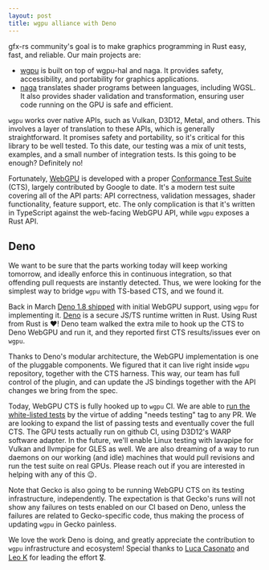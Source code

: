 ```yaml
---
layout: post
title: wgpu alliance with Deno
---
```


gfx-rs community's goal is to make graphics programming in Rust easy, fast, and reliable. Our main projects are:

  - [wgpu](https://github.com/gfx-rs/wgpu) is built on top of wgpu-hal and naga. It provides safety, accessibility, and portability for graphics applications.
  - [naga](https://github.com/gfx-rs/naga) translates shader programs between languages, including WGSL. It also provides shader validation and transformation, ensuring user code running on the GPU is safe and efficient.

`wgpu` works over native APIs, such as Vulkan, D3D12, Metal, and others. This involves a layer of translation to these APIs, which is generally straightforward. It promises safety and portability, so it's critical for this library to be well tested. To this date, our testing was a mix of unit tests, examples, and a small number of integration tests. Is this going to be enough? Definitely no! 

Fortunately, [WebGPU](https://gpuweb.github.io/gpuweb/) is developed with a proper [Conformance Test Suite](https://github.com/gpuweb/cts) (CTS), largely contributed by Google to date. It's a modern test suite covering all of the API parts: API correctness, validation messages, shader functionality, feature support, etc. The only complication is that it's written in TypeScript against the web-facing WebGPU API, while `wgpu` exposes a Rust API.

## Deno

We want to be sure that the parts working today will keep working tomorrow, and ideally enforce this in continuous integration, so that offending pull requests are instantly detected. Thus, we were looking for the simplest way to bridge `wgpu` with TS-based CTS, and we found it.

Back in March [Deno 1.8 shipped](https://www.infoq.com/news/2021/03/deno-1-8-webgpu/) with initial WebGPU support, using `wgpu` for implementing it. [Deno](https://github.com/denoland/deno) is a secure JS/TS runtime written in Rust. Using Rust from Rust is :heart:! Deno team walked the extra mile to hook up the CTS to Deno WebGPU and run it, and they reported first CTS results/issues ever on `wgpu`.

Thanks to Deno's modular architecture, the WebGPU implementation is one of the pluggable components. We figured that it can live right inside `wgpu` repository, together with the CTS harness. This way, our team has full control of the plugin, and can update the JS bindings together with the API changes we bring from the spec.

Today, WebGPU CTS is fully hooked up to `wgpu` CI. We are able to [run the white-listed tests](https://github.com/gfx-rs/wgpu/runs/3606626618?check_suite_focus=true) by the virtue of adding "needs testing" tag to any PR. We are looking to expand the list of passing tests and eventually cover the full CTS. The GPU tests actually run on github CI, using D3D12's WARP software adapter. In the future, we'll enable Linux testing with lavapipe for Vulkan and llvmpipe for GLES as well. We are also dreaming of a way to run daemons on our working (and idle) machines that would pull revisions and run the test suite on real GPUs. Please reach out if you are interested in helping with any of this :wink:.

Note that Gecko is also going to be running WebGPU CTS on its testing infrastructure, independently. The expectation is that Gecko's runs will not show any failures on tests enabled on our CI based on Deno, unless the failures are related to Gecko-specific code, thus making the process of updating `wgpu` in Gecko painless.

We love the work Deno is doing, and greatly appreciate the contribution to `wgpu` infrastructure and ecosystem!
Special thanks to [Luca Casonato](https://lcas.dev/) and [Leo K](https://github.com/crowlKats) for leading the effort :medal_military:.
